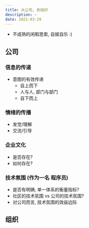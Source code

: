 ```yaml
---
title: 从公司, 到组织
description: ~
date: 2021-03-29
---
```


* 不成熟的闲暇思索, 自娱自乐 :)

## 公司

### 信息的传递

* 意图的有效传递
  - 自上而下
  - 人与人, 部门与部门
  - 自下而上

### 情绪的传播

* 发觉/理解
* 交流/引导

### 企业文化

* 是否存在?
* 如何存在?

### 技术氛围 (作为一名 程序员)

* 是否有明确, 单一体系的衡量指标?
* 社区的技术氛围 vs 公司的技术氛围?
* 对公司而言, 技术氛围的效益边际

## 组织
